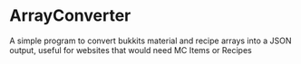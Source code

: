 ArrayConverter
==============

A simple program to convert bukkits material and recipe arrays into a JSON output, useful for websites that would need MC Items or Recipes

